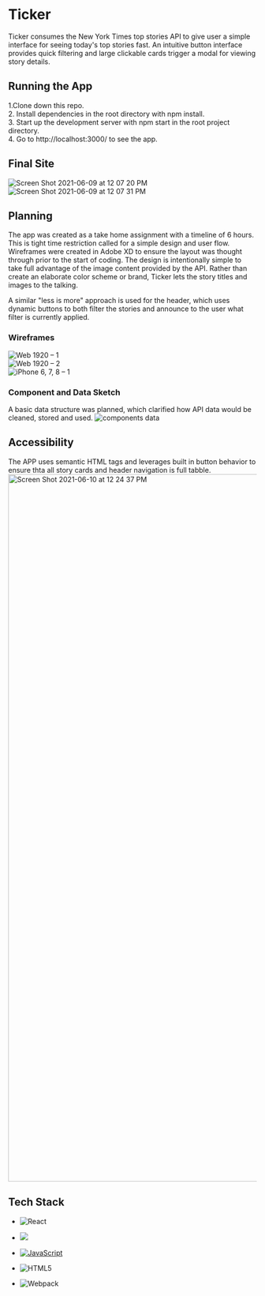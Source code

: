 # Ticker

Ticker consumes the New York Times top stories API to give user a simple interface for seeing today's top stories fast. An intuitive button interface provides quick filtering and large clickable cards trigger a modal for viewing story details.  

## Running the App
1.Clone down this repo.  
2. Install dependencies in the root directory with npm install.    
3. Start up the development server with npm start in the root project directory.   
4. Go to http://localhost:3000/ to see the app.

## Final Site

![Screen Shot 2021-06-09 at 12 07 20 PM](https://user-images.githubusercontent.com/72086109/121390541-7b029980-c91b-11eb-848f-d977807523a4.png)  
![Screen Shot 2021-06-09 at 12 07 31 PM](https://user-images.githubusercontent.com/72086109/121390574-83f36b00-c91b-11eb-9e98-5745b12cf466.png)

## Planning
The app was created as a take home assignment with a timeline of 6 hours. This is tight time restriction called for a simple design and user flow. Wireframes were created in Adobe XD to ensure the layout was thought through prior to the start of coding. The design is intentionally simple to take full advantage of the image content provided by the API. Rather than create an elaborate color scheme or brand, Ticker lets the story titles and images to the talking. 

A similar "less is more" approach is used for the header, which uses dynamic buttons to both filter the stories and announce to the user what filter is currently applied. 

### Wireframes

![Web 1920 – 1](https://user-images.githubusercontent.com/72086109/121387448-adf75e00-c918-11eb-9d0a-f33af880d28e.png)  
![Web 1920 – 2](https://user-images.githubusercontent.com/72086109/121387467-afc12180-c918-11eb-87c2-7486f25bc7c5.png)  
![iPhone 6, 7, 8 – 1](https://user-images.githubusercontent.com/72086109/121387483-b2bc1200-c918-11eb-8328-026740ef67a8.png)

### Component and Data Sketch

A basic data structure was planned, which clarified how API data would be cleaned, stored and used. 
![components   data](https://user-images.githubusercontent.com/72086109/121387491-b64f9900-c918-11eb-969a-17edb3b21222.png)

## Accessibility 
The APP uses semantic HTML tags and leverages built in button behavior to ensure thta all story cards and header navigation is full tabble.
<img width="1434" alt="Screen Shot 2021-06-10 at 12 24 37 PM" src="https://user-images.githubusercontent.com/72086109/121562053-157bdf00-c9e7-11eb-8a9f-57a52138a8e1.png">


## Tech Stack

- ![React](https://img.shields.io/badge/react%20-%2320232a.svg?&style=for-the-badge&logo=react&logoColor=%2361DAFB)

- <img src="https://img.shields.io/badge/React_Router-CA4245?style=for-the-badge&logo=react-router&logoColor=white"/>

- [![JavaScript](https://img.shields.io/badge/javascript%20-%23323330.svg?&style=for-the-badge&logo=javascript&logoColor=%23F7DF1E)](https://www.javascript.com/)

- ![HTML5](https://img.shields.io/badge/html5%20-%23E34F26.svg?&style=for-the-badge&logo=html5&logoColor=white)

- ![Webpack](https://img.shields.io/badge/webpack%20-%238DD6F9.svg?&style=for-the-badge&logo=webpack&logoColor=black)

